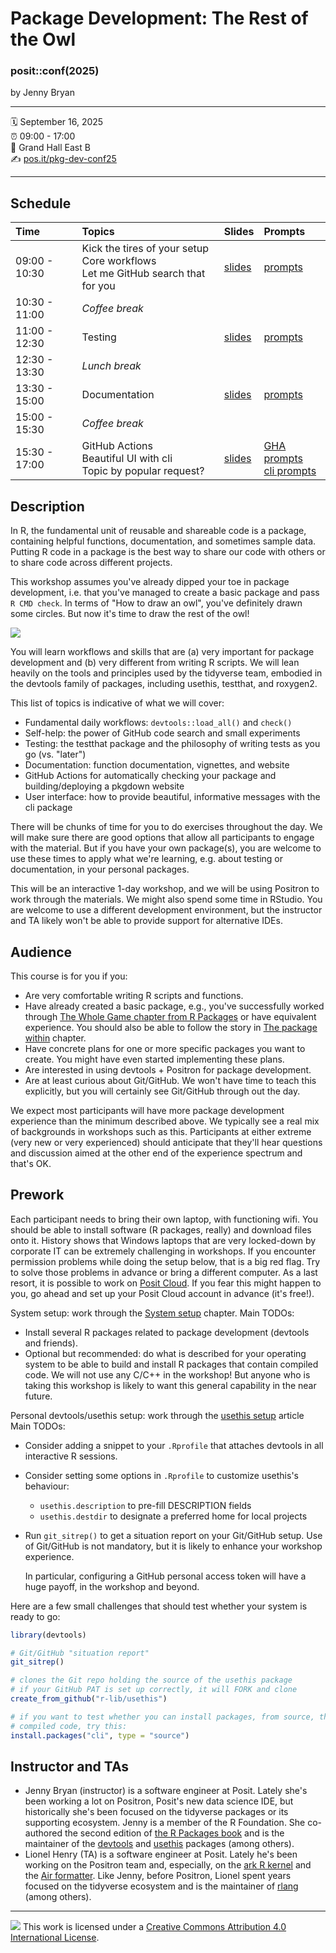 Package Development: The Rest of the Owl
================

### posit::conf(2025)

by Jenny Bryan

-----

:spiral_calendar: September 16, 2025  
:alarm_clock:     09:00 - 17:00  
:hotel:           Grand Hall East B  
:writing_hand:    [pos.it/pkg-dev-conf25](https://pos.it/pkg-dev-conf25)

-----

## Schedule

| Time          | Topics         | Slides | Prompts |
| :------------ | :------------- | :----- | :------ |
| 09:00 - 10:30 | Kick the tires of your setup<br>Core workflows<br>Let me GitHub search that for you | [slides](materials/pkg-dev-posit-conf-2024-introduction.pdf) | [prompts](github-code-search-prompts.md)|
| 10:30 - 11:00 | *Coffee break* | | |
| 11:00 - 12:30 | Testing        | [slides](materials/pkg-dev-posit-conf-2024-testing.pdf) | [prompts](testing-prompts.md) |
| 12:30 - 13:30 | *Lunch break*  | | |
| 13:30 - 15:00 | Documentation  | [slides](materials/pkg-dev-posit-conf-2024-documentation.pdf) | [prompts](documentation-prompts.md) |
| 15:00 - 15:30 | *Coffee break* | | |
| 15:30 - 17:00 | GitHub Actions<br>Beautiful UI with cli<br>Topic by popular request? | [slides](materials/pkg-dev-posit-conf-2024-GHA-cli.pdf) | [GHA prompts](github-actions-prompts.md)<br>[cli prompts](cli-prompts.md) |

## Description

In R, the fundamental unit of reusable and shareable code is a package, containing helpful functions, documentation, and sometimes sample data.
Putting R code in a package is the best way to share our code with others or to share code across different projects.

This workshop assumes you've already dipped your toe in package development, i.e. that you've managed to create a basic package and pass `R CMD check`.
In terms of "How to draw an owl", you've definitely drawn some circles.
But now it's time to draw the rest of the owl!

![](https://datasciencebox.org/images/design-owl.jpg)

You will learn workflows and skills that are (a) very important for package development and (b) very different from writing R scripts.
We will lean heavily on the tools and principles used by the tidyverse team, embodied in the devtools family of packages, including usethis, testthat, and roxygen2.

This list of topics is indicative of what we will cover:

-   Fundamental daily workflows: `devtools::load_all()` and `check()`
-   Self-help: the power of GitHub code search and small experiments
-   Testing: the testthat package and the philosophy of writing tests as you go (vs. "later")
-   Documentation: function documentation, vignettes, and website
-   GitHub Actions for automatically checking your package and building/deploying a pkgdown website
-   User interface: how to provide beautiful, informative messages with the cli package

There will be chunks of time for you to do exercises throughout the day.
We will make sure there are good options that allow all participants to engage with the material.
But if you have your own package(s), you are welcome to use these times to apply what we're learning, e.g. about testing or documentation, in your personal packages.

This will be an interactive 1-day workshop, and we will be using Positron to work through the materials.
We might also spend some time in RStudio.
You are welcome to use a different development environment, but the instructor and TA likely won't be able to provide support for alternative IDEs.

## Audience

This course is for you if you:

-   Are very comfortable writing R scripts and functions.
-   Have already created a basic package, e.g., you've successfully worked through [The Whole Game chapter from R Packages](https://r-pkgs.org/whole-game.html) or have equivalent experience. You should also be able to follow the story in [The package within](https://r-pkgs.org/package-within.html) chapter.
-   Have concrete plans for one or more specific packages you want to create. You might have even started implementing these plans.
-   Are interested in using devtools + Positron for package development.
-   Are at least curious about Git/GitHub. We won't have time to teach this explicitly, but you will certainly see Git/GitHub through out the day.

We expect most participants will have more package development experience than the minimum described above.
We typically see a real mix of backgrounds in workshops such as this.
Participants at either extreme (very new or very experienced) should anticipate that they'll hear questions and discussion aimed at the other end of the experience spectrum and that's OK.

## Prework

Each participant needs to bring their own laptop, with functioning wifi.
You should be able to install software (R packages, really) and download files onto it.
History shows that Windows laptops that are very locked-down by corporate IT can be extremely challenging in workshops.
If you encounter permission problems while doing the setup below, that is a big red flag.
Try to solve those problems in advance or bring a different computer.
As a last resort, it is possible to work on [Posit Cloud](https://posit.cloud/).
If you fear this might happen to you, go ahead and set up your Posit Cloud account in advance (it's free!).

System setup: work through the [System setup](https://r-pkgs.org/setup.html) chapter.
Main TODOs:

* Install several R packages related to package development (devtools and friends).
* Optional but recommended: do what is described for your operating system to be able to build and install R packages that contain compiled code. We will not use any C/C++ in the workshop! But anyone who is taking this workshop is likely to want this general capability in the near future.

Personal devtools/usethis setup: work through the [usethis setup](https://usethis.r-lib.org/articles/usethis-setup.html) article
Main TODOs:

* Consider adding a snippet to your `.Rprofile` that attaches devtools in all interactive R sessions.
* Consider setting some options in `.Rprofile` to customize usethis's behaviour:
  - `usethis.description` to pre-fill DESCRIPTION fields
  - `usethis.destdir` to designate a preferred home for local projects
* Run `git_sitrep()` to get a situation report on your Git/GitHub setup.
  Use of Git/GitHub is not mandatory, but it is likely to enhance your workshop experience.

  In particular, configuring a GitHub personal access token will have a huge payoff, in the workshop and beyond.

Here are a few small challenges that should test whether your system is ready to go:

```r
library(devtools)

# Git/GitHub "situation report"
git_sitrep()

# clones the Git repo holding the source of the usethis package
# if your GitHub PAT is set up correctly, it will FORK and clone
create_from_github("r-lib/usethis")

# if you want to test whether you can install packages, from source, that have
# compiled code, try this:
install.packages("cli", type = "source")
```

## Instructor and TAs

* Jenny Bryan (instructor) is a software engineer at Posit. Lately she's been working a lot on Positron, Posit's new data science IDE, but historically she's been focused on the tidyverse packages or its supporting ecosystem. Jenny is a member of the R Foundation. She co-authored the second edition of [the R Packages book](https://r-pkgs.org/) and is the maintainer of the [devtools](https://devtools.r-lib.org/) and [usethis](https://usethis.r-lib.org/) packages (among others).
* Lionel Henry (TA) is a software engineer at Posit. Lately he's been working on the Positron team and, especially, on the [ark R kernel](https://github.com/posit-dev/ark) and the [Air formatter](https://posit-dev.github.io/air/). Like Jenny, before Positron, Lionel spent years focused on the tidyverse ecosystem and is the maintainer of [rlang](https://rlang.r-lib.org/) (among others).

-----

![](https://i.creativecommons.org/l/by/4.0/88x31.png) This work is
licensed under a [Creative Commons Attribution 4.0 International
License](https://creativecommons.org/licenses/by/4.0/).
